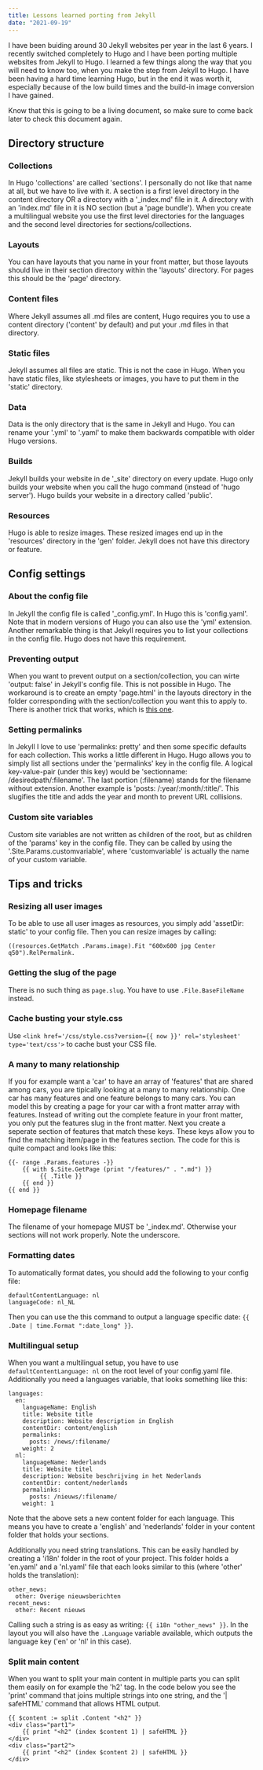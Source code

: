 ```yaml
---
title: Lessons learned porting from Jekyll
date: "2021-09-19"
---
```

I have been buiding around 30 Jekyll websites per year in the last 6 years. I recently switched completely to Hugo and I have been porting multiple websites from Jekyll to Hugo. I learned a few things along the way that you will need to know too, when you make the step from Jekyll to Hugo. I have been having a hard time learning Hugo, but in the end it was worth it, especially because of the low build times and the build-in image conversion I have gained. 

Know that this is going to be a living document, so make sure to come back later to check this document again.

## Directory structure

### Collections

In Hugo 'collections' are called 'sections'. I personally do not like that name at all, but we have to live with it. A section is a first level directory in the content directory OR a directory with a '\_index.md' file in it. A directory with an 'index.md' file in it is NO section (but a 'page bundle'). When you create a multilingual website you use the first level directories for the languages and the second level directories for sections/collections.

### Layouts

You can have layouts that you name in your front matter, but those layouts should live in their section directory within the 'layouts' directory. For pages this should be the 'page' directory.

### Content files

Where Jekyll assumes all .md files are content, Hugo requires you to use a content directory ('content' by default) and put your .md files in that directory.

### Static files

Jekyll assumes all files are static. This is not the case in Hugo. When you have static files, like stylesheets or images, you have to put them in the 'static' directory.

### Data

Data is the only directory that is the same in Jekyll and Hugo. You can rename your '.yml' to '.yaml' to make them backwards compatible with older Hugo versions.

### Builds

Jekyll builds your website in de '\_site' directory on every update. Hugo only builds your website when you call the hugo command (instead of 'hugo server'). Hugo builds your website in a directory called 'public'. 

### Resources

Hugo is able to resize images. These resized images end up in the 'resources' directory in the 'gen' folder. Jekyll does not have this directory or feature.

## Config settings

### About the config file

In Jekyll the config file is called '\_config.yml'. In Hugo this is 'config.yaml'. Note that in modern versions of Hugo you can also use the 'yml' extension. Another remarkable thing is that Jekyll requires you to list your collections in the config file. Hugo does not have this requirement.

### Preventing output

When you want to prevent output on a section/collection, you can wirte 'output: false' in Jekyll's config file. This is not possible in Hugo. The workaround is to create an empty 'page.html' in the layouts directory in the folder corresponding with the section/collection you want this to apply to. There is another trick that works, which is [this one](https://gohugo.io/content-management/build-options/#listing-pages-without-publishing-them).

### Setting permalinks

In Jekyll I love to use 'permalinks: pretty' and then some specific defaults for each collection. This works a little different in Hugo. Hugo allows you to simply list all sections under the 'permalinks' key in the config file. A logical key-value-pair (under this key) would be 'sectionname: /desiredpath/:filename'. The last portion (:filename) stands for the filename without extension. Another example is 'posts: /:year/:month/:title/'. This slugifies the title and adds the year and month to prevent URL collisions.

### Custom site variables

Custom site variables are not written as children of the root, but as children of the 'params' key in the config file. They can be called by using the '.Site.Params.customvariable', where 'customvariable' is actually the name of your custom variable.

## Tips and tricks

### Resizing all user images

To be able to use all user images as resources, you simply add 'assetDir: static' to your config file. Then you can resize images by calling: 

```
((resources.GetMatch .Params.image).Fit "600x600 jpg Center q50").RelPermalink.
```

### Getting the slug of the page

There is no such thing as `page.slug`. You have to use `.File.BaseFileName` instead.

### Cache busting your style.css

Use `<link href='/css/style.css?version={{ now }}' rel='stylesheet' type='text/css'>` to cache bust your CSS file.

### A many to many relationship

If you for example want a 'car' to have an array of 'features' that are shared among cars, you are tipically looking at a many to many relationship. One car has many features and one feature belongs to many cars. You can model this by creating a page for your car with a front matter array with features. Instead of writing out the complete feature in your front matter, you only put the features slug in the front matter. Next you create a seperate section of features that match these keys. These keys allow you to find the matching item/page in the features section. The code for this is quite compact and looks like this:

```
{{- range .Params.features -}}
    {{ with $.Site.GetPage (print "/features/" . ".md") }}
         {{ .Title }}          
    {{ end }}
{{ end }}
```

### Homepage filename

The filename of your homepage MUST be '_index.md'. Otherwise your sections will not work properly. Note the underscore.

### Formatting dates

To automatically format dates, you should add the following to your config file:

```
defaultContentLanguage: nl
languageCode: nl_NL
```

Then you can use the this command to output a language specific date: `{{ .Date | time.Format ":date_long" }}`.

### Multilingual setup

When you want a multilingual setup, you have to use `defaultContentLanguage: nl` on the root level of your config.yaml file. Additionally you need a languages variable, that looks something like this:

```
languages:
  en:
    languageName: English
    title: Website title
    description: Website description in English
    contentDir: content/english
    permalinks: 
      posts: /news/:filename/ 
    weight: 2
  nl:
    languageName: Nederlands
    title: Website titel
    description: Website beschrijving in het Nederlands
    contentDir: content/nederlands
    permalinks: 
      posts: /nieuws/:filename/
    weight: 1
```

Note that the above sets a new content folder for each language. This means you have to create a 'english' and 'nederlands' folder in your content folder that holds your sections.

Additionally you need string translations. This can be easily handled by creating a 'i18n' folder in the root of your project. This folder holds a 'en.yaml' and a 'nl.yaml' file that each looks similar to this (where 'other' holds the translation):

```
other_news:
  other: Overige nieuwsberichten
recent_news:
  other: Recent nieuws
```

Calling such a string is as easy as writing: `{{ i18n "other_news" }}`. In the layout you will also have the `.Language` variable available, which outputs the language key ('en' or 'nl' in this case).

### Split main content

When you want to split your main content in multiple parts you can split them easily on for example the 'h2' tag. In the code below you see the 'print' command that joins multiple strings into one string, and the '| safeHTML' command that allows HTML output.

```
{{ $content := split .Content "<h2" }}
<div class="part1">
    {{ print "<h2" (index $content 1) | safeHTML }}
</div>
<div class="part2">
    {{ print "<h2" (index $content 2) | safeHTML }}
</div>
```
